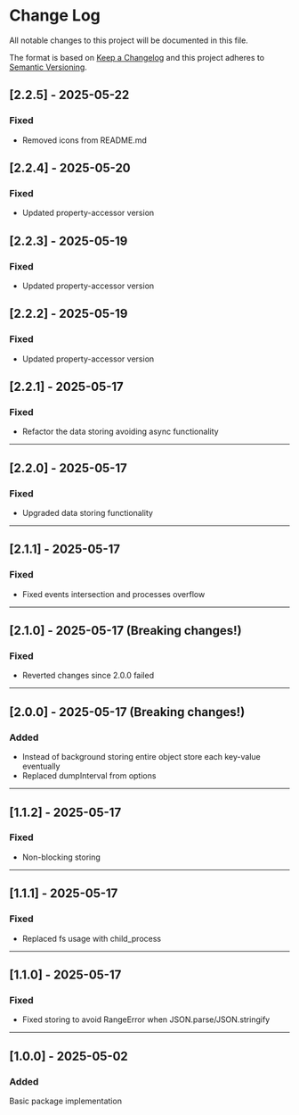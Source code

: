 # Change Log

All notable changes to this project will be documented in this file.

The format is based on [Keep a Changelog](http://keepachangelog.com/)
and this project adheres to [Semantic Versioning](http://semver.org/).

## [2.2.5] - 2025-05-22

### Fixed

- Removed icons from README.md

## [2.2.4] - 2025-05-20

### Fixed

- Updated property-accessor version

## [2.2.3] - 2025-05-19

### Fixed

- Updated property-accessor version

## [2.2.2] - 2025-05-19

### Fixed

- Updated property-accessor version

## [2.2.1] - 2025-05-17

### Fixed

- Refactor the data storing avoiding async functionality

---
## [2.2.0] - 2025-05-17

### Fixed

- Upgraded data storing functionality

---

## [2.1.1] - 2025-05-17

### Fixed

- Fixed events intersection and processes overflow

---

## [2.1.0] - 2025-05-17 (**Breaking changes!**)

### Fixed

- Reverted changes since 2.0.0 failed

---

## [2.0.0] - 2025-05-17 (**Breaking changes!**)

### Added

- Instead of background storing entire object store each key-value eventually
- Replaced dumpInterval from options

---

## [1.1.2] - 2025-05-17

### Fixed

- Non-blocking storing

---

## [1.1.1] - 2025-05-17

### Fixed

- Replaced fs usage with child_process

---

## [1.1.0] - 2025-05-17

### Fixed

- Fixed storing to avoid RangeError when JSON.parse/JSON.stringify

---

## [1.0.0] - 2025-05-02

### Added

Basic package implementation
